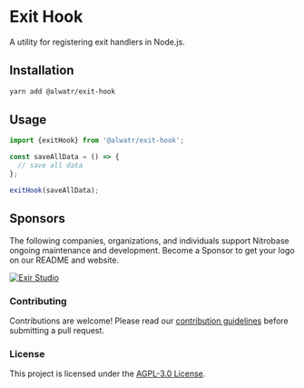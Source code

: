 # Exit Hook

A utility for registering exit handlers in Node.js.

## Installation

```bash
yarn add @alwatr/exit-hook
```

## Usage

```typescript
import {exitHook} from '@alwatr/exit-hook';

const saveAllData = () => {
  // save all data
};

exitHook(saveAllData);
```

## Sponsors

The following companies, organizations, and individuals support Nitrobase ongoing maintenance and development. Become a Sponsor to get your logo on our README and website.

[![Exir Studio](https://avatars.githubusercontent.com/u/181194967?s=200&v=4)](https://exirstudio.com)

### Contributing

Contributions are welcome! Please read our [contribution guidelines](https://github.com/Alwatr/.github/blob/next/CONTRIBUTING.md) before submitting a pull request.

### License

This project is licensed under the [AGPL-3.0 License](LICENSE).
